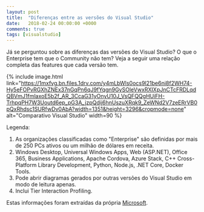 ```yaml
---
layout: post
title:  "Diferenças entre as versões do Visual Studio"
date:   2018-02-24 00:00:00 +0000
comments: true
tags: [visualstudio]
---
```

Já se perguntou sobre as diferenças das versões do Visual Studio? O que o Enterprise tem que o Community não tem? Veja a seguir uma relação completa das features que cada versão tem.

<!--more-->

{% include image.html link="https://1mxfvg.bn.files.1drv.com/y4mLbWls0ocs9l21be6ni8f2WH74-Hy5eFOPvRGXhZNEx37nGqPn6qJ9fYqgn9GySOleVwxRXIXpJnCTcFRDLqdQBVmJ1fmlaxoE5b2f_AR_3CcaG31yOnyU10J_VsQFQQgHUiFH-TrhpqPH7W3Uoutd6ep_pG3A_jzpQdij6hnUszuXRqk9_ZeWNd2V7zeERrVB0pQxRhdsc1SURfwDv0AbA?width=1351&height=3296&cropmode=none" alt="Comparativo Visual Studio" width=90 %}

Legenda:

1. As organizações classificadas como "Enterprise" são definidas por mais de 250 PCs ativos ou um milhão de dólares em receita. 
2. Windows Desktop, Universal Windows Apps, Web (ASP.NET), Office 365, Business Applications, Apache Cordova, Azure Stack, C++ Cross-Platform Library Development, Python, Node.js, .NET Core, Docker Tools.
3. Pode abrir diagramas gerados por outras versões do Visual Studio em modo de leitura apenas.
4. Inclui Tier Interaction Profiling.

Estas informações foram extraídas da própria [Microsoft](https://visualstudio.microsoft.com/vs/compare/?rr=https%3A%2F%2Fwww.google.com.br%2F).